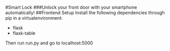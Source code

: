 #Smart Lock
###Unlock your front door with your smartphone automatically!
##Frontend Setup
Install the following dependencies through pip in a virtualenvironment:

  * flask
  * flask-table

Then run run.py and go to localhost:5000